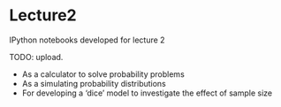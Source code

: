# Lecture2
IPython notebooks developed for lecture 2

TODO: upload.

 * As a calculator to solve probability problems
 * As a simulating probability distributions
 * For developing a ‘dice’ model to investigate the effect of sample size
